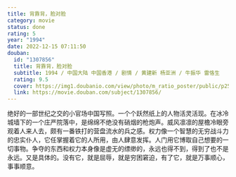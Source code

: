 ```yaml
---
title: 背靠背，脸对脸
category: movie
status: done
rating: 5
year: "1994"
date: 2022-12-15 07:11:50
douban:
  id: "1307856"
  title: 背靠背，脸对脸
  subtitle: 1994 / 中国大陆 中国香港 / 剧情 / 黄建新 杨亚洲 / 牛振华 雷恪生
  rating: 9.5
  cover: https://img1.doubanio.com/view/photo/m_ratio_poster/public/p2505048077.jpg
  link: https://movie.douban.com/subject/1307856/
---
```


绝好的一部世纪之交的小官场中国写照。一个个跃然纸上的人物活灵活现。在冰冷城墙下的一个庄严院落中，是绵绵不绝没有硝烟的枪炮声。威风凛凛的屋檐冷眼旁观着人来人去，颇有一番铁打的营盘流水的兵之感。权力像一个智慧的无穷战斗力的忠实仆人，它任掌握着它的人所用，由人肆意发挥。人门用它博取自己想要的一切事物。争夺的东西和权力本身像是虚无的缥缈的，永远也得不到，得到了也不是永远。又是具体的。没有它，就是屈辱，就是穷困窘迫，有了它，就是万事顺心，事事顺意。
